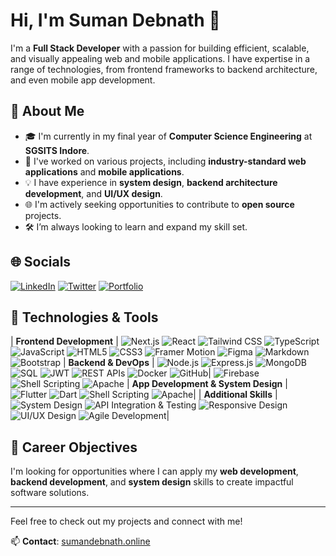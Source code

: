 # Hi, I'm Suman Debnath 👋

I'm a **Full Stack Developer** with a passion for building efficient, scalable, and visually appealing web and mobile applications. I have expertise in a range of technologies, from frontend frameworks to backend architecture, and even mobile app development.

## 🌟 About Me
- 🎓 I'm currently in my final year of **Computer Science Engineering** at **SGSITS Indore**.
- 💼 I've worked on various projects, including **industry-standard web applications** and **mobile applications**.
- 💡 I have experience in **system design**, **backend architecture development**, and **UI/UX design**.
- 🌐 I'm actively seeking opportunities to contribute to **open source** projects.
- 🛠️ I’m always looking to learn and expand my skill set.

## 🌐 Socials

[![LinkedIn](https://img.shields.io/badge/LinkedIn-blue?style=for-the-badge&logo=linkedin)](https://www.linkedin.com/in/YOUR-USERNAME)
[![Twitter](https://img.shields.io/badge/Twitter-blue?style=for-the-badge&logo=twitter)](https://twitter.com/YOUR-USERNAME)
[![Portfolio](https://img.shields.io/badge/Portfolio-Website-green?style=for-the-badge&logo=google-chrome)](https://YOUR-PORTFOLIO.com)

## 🔧 Technologies & Tools

| **Frontend Development**    | ![Next.js](https://img.shields.io/badge/Next.js-black?style=for-the-badge&logo=next.js&logoColor=white) ![React](https://img.shields.io/badge/React-61DAFB?style=for-the-badge&logo=react&logoColor=black) ![Tailwind CSS](https://img.shields.io/badge/Tailwind_CSS-38B2AC?style=for-the-badge&logo=tailwind-css&logoColor=white) ![TypeScript](https://img.shields.io/badge/TypeScript-007ACC?style=for-the-badge&logo=typescript&logoColor=white) ![JavaScript](https://img.shields.io/badge/JavaScript-F7DF1E?style=for-the-badge&logo=javascript&logoColor=black) ![HTML5](https://img.shields.io/badge/HTML5-E34F26?style=for-the-badge&logo=html5&logoColor=white) ![CSS3](https://img.shields.io/badge/CSS3-1572B6?style=for-the-badge&logo=css3&logoColor=white) ![Framer Motion](https://img.shields.io/badge/Framer_Motion-black?style=for-the-badge&logo=framer&logoColor=white) ![Figma](https://img.shields.io/badge/Figma-F24E1E?style=for-the-badge&logo=figma&logoColor=white) ![Markdown](https://img.shields.io/badge/Markdown-000000?style=for-the-badge&logo=markdown&logoColor=white) ![Bootstrap](https://img.shields.io/badge/Bootstrap-7952B3?style=for-the-badge&logo=bootstrap&logoColor=white)
| **Backend & DevOps**        | ![Node.js](https://img.shields.io/badge/Node.js-339933?style=for-the-badge&logo=node.js&logoColor=white) ![Express.js](https://img.shields.io/badge/Express.js-000000?style=for-the-badge&logo=express&logoColor=white) ![MongoDB](https://img.shields.io/badge/MongoDB-4EA94B?style=for-the-badge&logo=mongodb&logoColor=white) ![SQL](https://img.shields.io/badge/SQL-4479A1?style=for-the-badge&logo=postgresql&logoColor=white) ![JWT](https://img.shields.io/badge/JWT-000000?style=for-the-badge&logo=json-web-tokens&logoColor=white) ![REST APIs](https://img.shields.io/badge/REST_APIs-FF6F00?style=for-the-badge&logo=api&logoColor=white) ![Docker](https://img.shields.io/badge/Docker-2496ED?style=for-the-badge&logo=docker&logoColor=white) ![GitHub](https://img.shields.io/badge/GitHub-181717?style=for-the-badge&logo=github&logoColor=white)| ![Firebase](https://img.shields.io/badge/Firebase_Auth-FFCA28?style=for-the-badge&logo=firebase&logoColor=white) ![Shell Scripting](https://img.shields.io/badge/Shell_Scripting-121011?style=for-the-badge&logo=gnu-bash&logoColor=white) ![Apache](https://img.shields.io/badge/Apache-D22128?style=for-the-badge&logo=apache&logoColor=white) 
| **App Development & System Design**  | ![Flutter](https://img.shields.io/badge/Flutter-blue?style=for-the-badge&logo=flutter&logoColor=white) ![Dart](https://img.shields.io/badge/Dart-0175C2?style=for-the-badge&logo=dart&logoColor=white) ![Shell Scripting](https://img.shields.io/badge/Shell_Scripting-121011?style=for-the-badge&logo=gnu-bash&logoColor=white) ![Apache](https://img.shields.io/badge/Apache-D22128?style=for-the-badge&logo=apache&logoColor=white)|
| **Additional Skills**       | ![System Design](https://img.shields.io/badge/System%20Design-blue?style=for-the-badge) ![API Integration & Testing](https://img.shields.io/badge/API%20Integration-green?style=for-the-badge) ![Responsive Design](https://img.shields.io/badge/Responsive%20Design-ff69b4?style=for-the-badge) ![UI/UX Design](https://img.shields.io/badge/UI%2FUX%20Design-yellow?style=for-the-badge) ![Agile Development](https://img.shields.io/badge/Agile_Development-2496ED?style=for-the-badge&logo=agile&logoColor=white)|

## 💼 Career Objectives
I'm looking for opportunities where I can apply my **web development**, **backend development**, and **system design** skills to create impactful software solutions.

---

Feel free to check out my projects and connect with me!

📫 **Contact**: [sumandebnath.online](https://www.sumandebnath.online)


